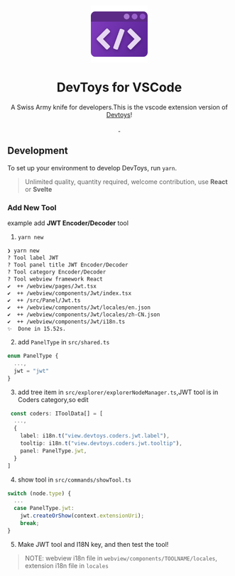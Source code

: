 <p align="center">
  <img width="128" align="center" src="media/icon.png">
</p>
<h1 align="center">
  DevToys for VSCode
</h1>
<p align="center">
  A Swiss Army knife for developers.This is the vscode extension version of <a href='https://github.com/veler/DevToys'>Devtoys</a>!
</p>
<p align="center">
  <a href="https://marketplace.visualstudio.com/items?itemName=kejun.devtoys">
    <img src="https://img.shields.io/visual-studio-marketplace/d/kejun.devtoys.svg?style=flat-square" alt="">
  </a>
  <a href="https://github.com/KeJunMao/vscode-devtoys/blob/master/LICENSE">
    <img src="https://img.shields.io/github/license/KeJunMao/vscode-devtoys.svg?style=flat-square" alt="">
  </a>
</p>

## Development

To set up your environment to develop DevToys, run `yarn`.

> Unlimited quality, quantity required, welcome contribution, use **React** or **Svelte**

### Add New Tool

example add **JWT Encoder/Decoder** tool

1. `yarn new`

```
❯ yarn new
? Tool label JWT
? Tool panel title JWT Encoder/Decoder
? Tool category Encoder/Decoder
? Tool webview framework React
✔  ++ /webview/pages/Jwt.tsx
✔  ++ /webview/components/Jwt/index.tsx
✔  ++ /src/Panel/Jwt.ts
✔  ++ /webview/components/Jwt/locales/en.json
✔  ++ /webview/components/Jwt/locales/zh-CN.json
✔  ++ /webview/components/Jwt/i18n.ts
✨  Done in 15.52s.
```

2. add `PanelType` in `src/shared.ts`

```ts
enum PanelType {
  ...,
  jwt = "jwt"
}
```

3. add tree item in `src/explorer/explorerNodeManager.ts`,JWT tool is in Coders category,so edit

```ts
 const coders: IToolData[] = [
  ...,
  {
    label: i18n.t("view.devtoys.coders.jwt.label"),
    tooltip: i18n.t("view.devtoys.coders.jwt.tooltip"),
    panel: PanelType.jwt,
  }
]
```

4. show tool in `src/commands/showTool.ts`

```ts
switch (node.type) {
  ...
  case PanelType.jwt:
    jwt.createOrShow(context.extensionUri);
    break;
}
```

5. Make JWT tool and I18N key, and then test the tool!

> NOTE: webview i18n file in `webview/components/TOOLNAME/locales`, extension i18n file in `locales`
